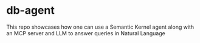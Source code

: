 # db-agent
This repo showcases how one can use a Semantic Kernel agent along with an MCP server and LLM to answer queries in Natural Language
